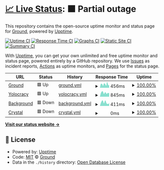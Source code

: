 # [📈 Live Status](https://TeamGround.github.io/upptime): <!--live status--> **🟧 Partial outage**

This repository contains the open-source uptime monitor and status page for [Ground](https://teamground.fr), powered by [Upptime](https://github.com/upptime/upptime).

[![Uptime CI](https://github.com/TeamGround/upptime/workflows/Uptime%20CI/badge.svg)](https://github.com/upptime/upptime/actions?query=workflow%3A%22Uptime+CI%22)
[![Response Time CI](https://github.com/TeamGround/upptime/workflows/Response%20Time%20CI/badge.svg)](https://github.com/upptime/upptime/actions?query=workflow%3A%22Response+Time+CI%22)
[![Graphs CI](https://github.com/TeamGround/upptime/workflows/Graphs%20CI/badge.svg)](https://github.com/upptime/upptime/actions?query=workflow%3A%22Graphs+CI%22)
[![Static Site CI](https://github.com/TeamGround/upptime/workflows/Static%20Site%20CI/badge.svg)](https://github.com/upptime/upptime/actions?query=workflow%3A%22Static+Site+CI%22)
[![Summary CI](https://github.com/TeamGround/upptime/workflows/Summary%20CI/badge.svg)](https://github.com/upptime/upptime/actions?query=workflow%3A%22Summary+CI%22)

With [Upptime](https://upptime.js.org), you can get your own unlimited and free uptime monitor and status page, powered entirely by a GitHub repository. We use [Issues](https://github.com/TeamGround/upptime/issues) as incident reports, [Actions](https://github.com/TeamGround/upptime/actions) as uptime monitors, and [Pages](https://TeamGround.github.io/upptime) for the status page.

<!--start: status pages-->
<!-- This summary is generated by Upptime (https://github.com/upptime/upptime) -->
<!-- Do not edit this manually, your changes will be overwritten -->
<!-- prettier-ignore -->
| URL | Status | History | Response Time | Uptime |
| --- | ------ | ------- | ------------- | ------ |
| <img alt="" src="https://favicons.githubusercontent.com/teamground.fr" height="13"> [Ground](https://teamground.fr) | 🟩 Up | [ground.yml](https://github.com/TeamGround/upptime/commits/HEAD/history/ground.yml) | <details><summary><img alt="Response time graph" src="./graphs/ground/response-time-week.png" height="20"> 456ms</summary><br><a href="https://TeamGround.github.io/upptime/history/ground"><img alt="Response time 873" src="https://img.shields.io/endpoint?url=https%3A%2F%2Fraw.githubusercontent.com%2FTeamGround%2Fupptime%2FHEAD%2Fapi%2Fground%2Fresponse-time.json"></a><br><a href="https://TeamGround.github.io/upptime/history/ground"><img alt="24-hour response time 1143" src="https://img.shields.io/endpoint?url=https%3A%2F%2Fraw.githubusercontent.com%2FTeamGround%2Fupptime%2FHEAD%2Fapi%2Fground%2Fresponse-time-day.json"></a><br><a href="https://TeamGround.github.io/upptime/history/ground"><img alt="7-day response time 456" src="https://img.shields.io/endpoint?url=https%3A%2F%2Fraw.githubusercontent.com%2FTeamGround%2Fupptime%2FHEAD%2Fapi%2Fground%2Fresponse-time-week.json"></a><br><a href="https://TeamGround.github.io/upptime/history/ground"><img alt="30-day response time 406" src="https://img.shields.io/endpoint?url=https%3A%2F%2Fraw.githubusercontent.com%2FTeamGround%2Fupptime%2FHEAD%2Fapi%2Fground%2Fresponse-time-month.json"></a><br><a href="https://TeamGround.github.io/upptime/history/ground"><img alt="1-year response time 770" src="https://img.shields.io/endpoint?url=https%3A%2F%2Fraw.githubusercontent.com%2FTeamGround%2Fupptime%2FHEAD%2Fapi%2Fground%2Fresponse-time-year.json"></a></details> | <details><summary><a href="https://TeamGround.github.io/upptime/history/ground">100.00%</a></summary><a href="https://TeamGround.github.io/upptime/history/ground"><img alt="All-time uptime 100.00%" src="https://img.shields.io/endpoint?url=https%3A%2F%2Fraw.githubusercontent.com%2FTeamGround%2Fupptime%2FHEAD%2Fapi%2Fground%2Fuptime.json"></a><br><a href="https://TeamGround.github.io/upptime/history/ground"><img alt="24-hour uptime 100.00%" src="https://img.shields.io/endpoint?url=https%3A%2F%2Fraw.githubusercontent.com%2FTeamGround%2Fupptime%2FHEAD%2Fapi%2Fground%2Fuptime-day.json"></a><br><a href="https://TeamGround.github.io/upptime/history/ground"><img alt="7-day uptime 100.00%" src="https://img.shields.io/endpoint?url=https%3A%2F%2Fraw.githubusercontent.com%2FTeamGround%2Fupptime%2FHEAD%2Fapi%2Fground%2Fuptime-week.json"></a><br><a href="https://TeamGround.github.io/upptime/history/ground"><img alt="30-day uptime 100.00%" src="https://img.shields.io/endpoint?url=https%3A%2F%2Fraw.githubusercontent.com%2FTeamGround%2Fupptime%2FHEAD%2Fapi%2Fground%2Fuptime-month.json"></a><br><a href="https://TeamGround.github.io/upptime/history/ground"><img alt="1-year uptime 100.00%" src="https://img.shields.io/endpoint?url=https%3A%2F%2Fraw.githubusercontent.com%2FTeamGround%2Fupptime%2FHEAD%2Fapi%2Fground%2Fuptime-year.json"></a></details>
| <img alt="" src="https://favicons.githubusercontent.com/yolocracy.org" height="13"> [Yolocracy](https://yolocracy.org) | 🟩 Up | [yolocracy.yml](https://github.com/TeamGround/upptime/commits/HEAD/history/yolocracy.yml) | <details><summary><img alt="Response time graph" src="./graphs/yolocracy/response-time-week.png" height="20"> 845ms</summary><br><a href="https://TeamGround.github.io/upptime/history/yolocracy"><img alt="Response time 977" src="https://img.shields.io/endpoint?url=https%3A%2F%2Fraw.githubusercontent.com%2FTeamGround%2Fupptime%2FHEAD%2Fapi%2Fyolocracy%2Fresponse-time.json"></a><br><a href="https://TeamGround.github.io/upptime/history/yolocracy"><img alt="24-hour response time 850" src="https://img.shields.io/endpoint?url=https%3A%2F%2Fraw.githubusercontent.com%2FTeamGround%2Fupptime%2FHEAD%2Fapi%2Fyolocracy%2Fresponse-time-day.json"></a><br><a href="https://TeamGround.github.io/upptime/history/yolocracy"><img alt="7-day response time 845" src="https://img.shields.io/endpoint?url=https%3A%2F%2Fraw.githubusercontent.com%2FTeamGround%2Fupptime%2FHEAD%2Fapi%2Fyolocracy%2Fresponse-time-week.json"></a><br><a href="https://TeamGround.github.io/upptime/history/yolocracy"><img alt="30-day response time 906" src="https://img.shields.io/endpoint?url=https%3A%2F%2Fraw.githubusercontent.com%2FTeamGround%2Fupptime%2FHEAD%2Fapi%2Fyolocracy%2Fresponse-time-month.json"></a><br><a href="https://TeamGround.github.io/upptime/history/yolocracy"><img alt="1-year response time 1007" src="https://img.shields.io/endpoint?url=https%3A%2F%2Fraw.githubusercontent.com%2FTeamGround%2Fupptime%2FHEAD%2Fapi%2Fyolocracy%2Fresponse-time-year.json"></a></details> | <details><summary><a href="https://TeamGround.github.io/upptime/history/yolocracy">100.00%</a></summary><a href="https://TeamGround.github.io/upptime/history/yolocracy"><img alt="All-time uptime 100.00%" src="https://img.shields.io/endpoint?url=https%3A%2F%2Fraw.githubusercontent.com%2FTeamGround%2Fupptime%2FHEAD%2Fapi%2Fyolocracy%2Fuptime.json"></a><br><a href="https://TeamGround.github.io/upptime/history/yolocracy"><img alt="24-hour uptime 100.00%" src="https://img.shields.io/endpoint?url=https%3A%2F%2Fraw.githubusercontent.com%2FTeamGround%2Fupptime%2FHEAD%2Fapi%2Fyolocracy%2Fuptime-day.json"></a><br><a href="https://TeamGround.github.io/upptime/history/yolocracy"><img alt="7-day uptime 100.00%" src="https://img.shields.io/endpoint?url=https%3A%2F%2Fraw.githubusercontent.com%2FTeamGround%2Fupptime%2FHEAD%2Fapi%2Fyolocracy%2Fuptime-week.json"></a><br><a href="https://TeamGround.github.io/upptime/history/yolocracy"><img alt="30-day uptime 100.00%" src="https://img.shields.io/endpoint?url=https%3A%2F%2Fraw.githubusercontent.com%2FTeamGround%2Fupptime%2FHEAD%2Fapi%2Fyolocracy%2Fuptime-month.json"></a><br><a href="https://TeamGround.github.io/upptime/history/yolocracy"><img alt="1-year uptime 100.00%" src="https://img.shields.io/endpoint?url=https%3A%2F%2Fraw.githubusercontent.com%2FTeamGround%2Fupptime%2FHEAD%2Fapi%2Fyolocracy%2Fuptime-year.json"></a></details>
| <img alt="" src="https://favicons.githubusercontent.com/offres.teamground.fr" height="13"> [Background](https://offres.teamground.fr/backgrond) | 🟥 Down | [background.yml](https://github.com/TeamGround/upptime/commits/HEAD/history/background.yml) | <details><summary><img alt="Response time graph" src="./graphs/background/response-time-week.png" height="20"> 411ms</summary><br><a href="https://TeamGround.github.io/upptime/history/background"><img alt="Response time 541" src="https://img.shields.io/endpoint?url=https%3A%2F%2Fraw.githubusercontent.com%2FTeamGround%2Fupptime%2FHEAD%2Fapi%2Fbackground%2Fresponse-time.json"></a><br><a href="https://TeamGround.github.io/upptime/history/background"><img alt="24-hour response time 570" src="https://img.shields.io/endpoint?url=https%3A%2F%2Fraw.githubusercontent.com%2FTeamGround%2Fupptime%2FHEAD%2Fapi%2Fbackground%2Fresponse-time-day.json"></a><br><a href="https://TeamGround.github.io/upptime/history/background"><img alt="7-day response time 411" src="https://img.shields.io/endpoint?url=https%3A%2F%2Fraw.githubusercontent.com%2FTeamGround%2Fupptime%2FHEAD%2Fapi%2Fbackground%2Fresponse-time-week.json"></a><br><a href="https://TeamGround.github.io/upptime/history/background"><img alt="30-day response time 432" src="https://img.shields.io/endpoint?url=https%3A%2F%2Fraw.githubusercontent.com%2FTeamGround%2Fupptime%2FHEAD%2Fapi%2Fbackground%2Fresponse-time-month.json"></a><br><a href="https://TeamGround.github.io/upptime/history/background"><img alt="1-year response time 474" src="https://img.shields.io/endpoint?url=https%3A%2F%2Fraw.githubusercontent.com%2FTeamGround%2Fupptime%2FHEAD%2Fapi%2Fbackground%2Fresponse-time-year.json"></a></details> | <details><summary><a href="https://TeamGround.github.io/upptime/history/background">100.00%</a></summary><a href="https://TeamGround.github.io/upptime/history/background"><img alt="All-time uptime 100.00%" src="https://img.shields.io/endpoint?url=https%3A%2F%2Fraw.githubusercontent.com%2FTeamGround%2Fupptime%2FHEAD%2Fapi%2Fbackground%2Fuptime.json"></a><br><a href="https://TeamGround.github.io/upptime/history/background"><img alt="24-hour uptime 100.00%" src="https://img.shields.io/endpoint?url=https%3A%2F%2Fraw.githubusercontent.com%2FTeamGround%2Fupptime%2FHEAD%2Fapi%2Fbackground%2Fuptime-day.json"></a><br><a href="https://TeamGround.github.io/upptime/history/background"><img alt="7-day uptime 100.00%" src="https://img.shields.io/endpoint?url=https%3A%2F%2Fraw.githubusercontent.com%2FTeamGround%2Fupptime%2FHEAD%2Fapi%2Fbackground%2Fuptime-week.json"></a><br><a href="https://TeamGround.github.io/upptime/history/background"><img alt="30-day uptime 100.00%" src="https://img.shields.io/endpoint?url=https%3A%2F%2Fraw.githubusercontent.com%2FTeamGround%2Fupptime%2FHEAD%2Fapi%2Fbackground%2Fuptime-month.json"></a><br><a href="https://TeamGround.github.io/upptime/history/background"><img alt="1-year uptime 100.00%" src="https://img.shields.io/endpoint?url=https%3A%2F%2Fraw.githubusercontent.com%2FTeamGround%2Fupptime%2FHEAD%2Fapi%2Fbackground%2Fuptime-year.json"></a></details>
| <img alt="" src="https://favicons.githubusercontent.com/www.crystal.work" height="13"> [Crystal](https://www.crystal.work) | 🟥 Down | [crystal.yml](https://github.com/TeamGround/upptime/commits/HEAD/history/crystal.yml) | <details><summary><img alt="Response time graph" src="./graphs/crystal/response-time-week.png" height="20"> 0ms</summary><br><a href="https://TeamGround.github.io/upptime/history/crystal"><img alt="Response time 1979" src="https://img.shields.io/endpoint?url=https%3A%2F%2Fraw.githubusercontent.com%2FTeamGround%2Fupptime%2FHEAD%2Fapi%2Fcrystal%2Fresponse-time.json"></a><br><a href="https://TeamGround.github.io/upptime/history/crystal"><img alt="24-hour response time 0" src="https://img.shields.io/endpoint?url=https%3A%2F%2Fraw.githubusercontent.com%2FTeamGround%2Fupptime%2FHEAD%2Fapi%2Fcrystal%2Fresponse-time-day.json"></a><br><a href="https://TeamGround.github.io/upptime/history/crystal"><img alt="7-day response time 0" src="https://img.shields.io/endpoint?url=https%3A%2F%2Fraw.githubusercontent.com%2FTeamGround%2Fupptime%2FHEAD%2Fapi%2Fcrystal%2Fresponse-time-week.json"></a><br><a href="https://TeamGround.github.io/upptime/history/crystal"><img alt="30-day response time 0" src="https://img.shields.io/endpoint?url=https%3A%2F%2Fraw.githubusercontent.com%2FTeamGround%2Fupptime%2FHEAD%2Fapi%2Fcrystal%2Fresponse-time-month.json"></a><br><a href="https://TeamGround.github.io/upptime/history/crystal"><img alt="1-year response time 1875" src="https://img.shields.io/endpoint?url=https%3A%2F%2Fraw.githubusercontent.com%2FTeamGround%2Fupptime%2FHEAD%2Fapi%2Fcrystal%2Fresponse-time-year.json"></a></details> | <details><summary><a href="https://TeamGround.github.io/upptime/history/crystal">100.00%</a></summary><a href="https://TeamGround.github.io/upptime/history/crystal"><img alt="All-time uptime 100.00%" src="https://img.shields.io/endpoint?url=https%3A%2F%2Fraw.githubusercontent.com%2FTeamGround%2Fupptime%2FHEAD%2Fapi%2Fcrystal%2Fuptime.json"></a><br><a href="https://TeamGround.github.io/upptime/history/crystal"><img alt="24-hour uptime 100.00%" src="https://img.shields.io/endpoint?url=https%3A%2F%2Fraw.githubusercontent.com%2FTeamGround%2Fupptime%2FHEAD%2Fapi%2Fcrystal%2Fuptime-day.json"></a><br><a href="https://TeamGround.github.io/upptime/history/crystal"><img alt="7-day uptime 100.00%" src="https://img.shields.io/endpoint?url=https%3A%2F%2Fraw.githubusercontent.com%2FTeamGround%2Fupptime%2FHEAD%2Fapi%2Fcrystal%2Fuptime-week.json"></a><br><a href="https://TeamGround.github.io/upptime/history/crystal"><img alt="30-day uptime 100.00%" src="https://img.shields.io/endpoint?url=https%3A%2F%2Fraw.githubusercontent.com%2FTeamGround%2Fupptime%2FHEAD%2Fapi%2Fcrystal%2Fuptime-month.json"></a><br><a href="https://TeamGround.github.io/upptime/history/crystal"><img alt="1-year uptime 100.00%" src="https://img.shields.io/endpoint?url=https%3A%2F%2Fraw.githubusercontent.com%2FTeamGround%2Fupptime%2FHEAD%2Fapi%2Fcrystal%2Fuptime-year.json"></a></details>

<!--end: status pages-->

[**Visit our status website →**](https://TeamGround.github.io/upptime)

## 📄 License

- Powered by: [Upptime](https://github.com/upptime/upptime)
- Code: [MIT](./LICENSE) © [Ground](https://teamground.fr)
- Data in the `./history` directory: [Open Database License](https://opendatacommons.org/licenses/odbl/1-0/)
